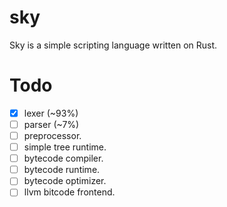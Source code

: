 # sky
Sky is a simple scripting language written on Rust.

# Todo

 - [x] lexer (~93%)
 - [ ] parser (~7%)
 - [ ] preprocessor.
 - [ ] simple tree runtime.
 - [ ] bytecode compiler.
 - [ ] bytecode runtime.
 - [ ] bytecode optimizer.
 - [ ] llvm bitcode frontend.
